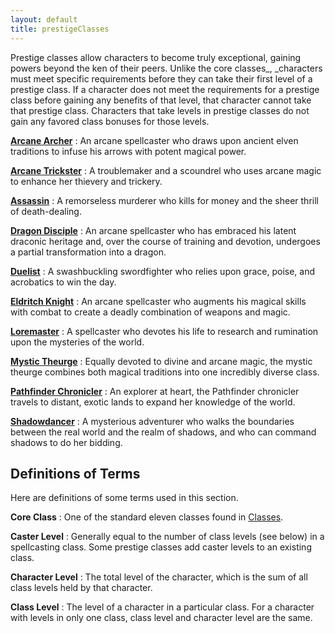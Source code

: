 ```yaml
---
layout: default
title: prestigeClasses
---
```

Prestige classes allow characters to become truly exceptional, gaining powers beyond the ken of their peers. Unlike the core classes_, _characters must meet specific requirements before they can take their first level of a prestige class. If a character does not meet the requirements for a prestige class before gaining any benefits of that level, that character cannot take that prestige class. Characters that take levels in prestige classes do not gain any favored class bonuses for those levels.

**[Arcane Archer](../prestigeClasses_dir/arcaneArcher#_arcane-archer)** : An arcane spellcaster who draws upon ancient elven traditions to infuse his arrows with potent magical power.

**[Arcane Trickster](../prestigeClasses_dir/arcaneTrickster#_arcane-trickster)** : A troublemaker and a scoundrel who uses arcane magic to enhance her thievery and trickery.

**[Assassin](../prestigeClasses_dir/assassin#_assassin)** : A remorseless murderer who kills for money and the sheer thrill of death-dealing.

**[Dragon Disciple](../prestigeClasses_dir/dragonDisciple#_dragon-disciple)** : An arcane spellcaster who has embraced his latent draconic heritage and, over the course of training and devotion, undergoes a partial transformation into a dragon.

**[Duelist](../prestigeClasses_dir/duelist#_duelist)** : A swashbuckling swordfighter who relies upon grace, poise, and acrobatics to win the day.

**[Eldritch Knight](../prestigeClasses_dir/eldritchKnight#_eldritch-knight)** : An arcane spellcaster who augments his magical skills with combat to create a deadly combination of weapons and magic.

**[Loremaster](../prestigeClasses_dir/loremaster#_loremaster)** : A spellcaster who devotes his life to research and rumination upon the mysteries of the world.

**[Mystic Theurge](../prestigeClasses_dir/mysticTheurge#_mystic-theurge)** : Equally devoted to divine and arcane magic, the mystic theurge combines both magical traditions into one incredibly diverse class.

**[Pathfinder Chronicler](../prestigeClasses_dir/pathfinderChronicler#_pathfinder-chronicler)** : An explorer at heart, the Pathfinder chronicler travels to distant, exotic lands to expand her knowledge of the world.

**[Shadowdancer](../prestigeClasses_dir/shadowdancer#_shadowdancer)** : A mysterious adventurer who walks the boundaries between the real world and the realm of shadows, and who can command shadows to do her bidding.

## Definitions of Terms

Here are definitions of some terms used in this section.

**Core Class** : One of the standard eleven classes found in [Classes](../classes).

**Caster Level** : Generally equal to the number of class levels (see below) in a spellcasting class. Some prestige classes add caster levels to an existing class.

**Character Level** : The total level of the character, which is the sum of all class levels held by that character.

**Class Level** : The level of a character in a particular class. For a character with levels in only one class, class level and character level are the same.

